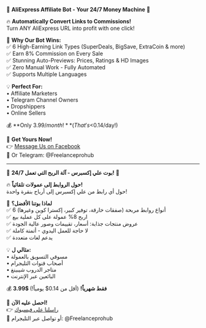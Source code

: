 🚀 **AliExpress Affiliate Bot - Your 24/7 Money Machine** 💸  

🔥 **Automatically Convert Links to Commissions!**  
Turn ANY AliExpress URL into profit with one click!  

🌟 **Why Our Bot Wins:**  
✅ 6 High-Earning Link Types (SuperDeals, BigSave, ExtraCoin & more)  
✅ Earn 8% Commission on Every Sale  
✅ Stunning Auto-Previews: Prices, Ratings & HD Images  
✅ Zero Manual Work - Fully Automated  
✅ Supports Multiple Languages  

💡 **Perfect For:**  
• Affiliate Marketers  
• Telegram Channel Owners  
• Dropshippers  
• Online Sellers  

💰 **Only $3.99/month!** (That's <$0.14/day!)  

📩 **Get Yours Now!**  
👉 [Message Us on Facebook](https://www.facebook.com/share/1EKxKHERmi/?mibextid=wwXIfr)  
📲 Or Telegram: @Freelanceprohub  

---

🚀 **بوت علي إكسبرس - آلة الربح التي تعمل 24/7!** 💸  

🔥 **حول الروابط إلى عمولات تلقائياً!**  
حول أي رابط من علي إكسبرس إلى أرباح بنقرة واحدة!  

🌟 **لماذا بوتنا الأفضل؟**  
✅ 6 أنواع روابط مربحة (صفقات خارقة، توفير كبير، إكسترا كوين وغيرها)  
✅ اربح 8% عمولة على كل عملية بيع  
✅ عروض منتجات جذابة: أسعار، تقييمات وصور عالية الجودة  
✅ لا حاجة للعمل اليدوي - أتمتة كاملة  
✅ يدعم لغات متعددة  

💡 **مثالي ل:**  
• مسوقي التسويق بالعمولة  
• أصحاب قنوات التليجرام  
• متاجر الدروب شيبينغ  
• البائعين عبر الإنترنت  

💰 **3.99$ فقط شهرياً!** (أقل من 0.14$ يومياً!)  

📩 **احصل عليه الآن!**  
👉 [راسلنا على فيسبوك](https://www.facebook.com/share/1EKxKHERmi/?mibextid=wwXIfr)  
📲 أو تواصل عبر التليجرام: @Freelanceprohub  
